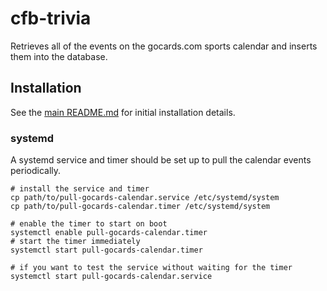 # cfb-trivia

Retrieves all of the events on the gocards.com sports calendar and inserts them
into the database.

## Installation

See the [main README.md] for initial installation details.

[main README.md]: ../../README.md

### systemd

A systemd service and timer should be set up to pull the calendar events
periodically.

```shell script
# install the service and timer
cp path/to/pull-gocards-calendar.service /etc/systemd/system
cp path/to/pull-gocards-calendar.timer /etc/systemd/system

# enable the timer to start on boot
systemctl enable pull-gocards-calendar.timer
# start the timer immediately
systemctl start pull-gocards-calendar.timer

# if you want to test the service without waiting for the timer
systemctl start pull-gocards-calendar.service
```
